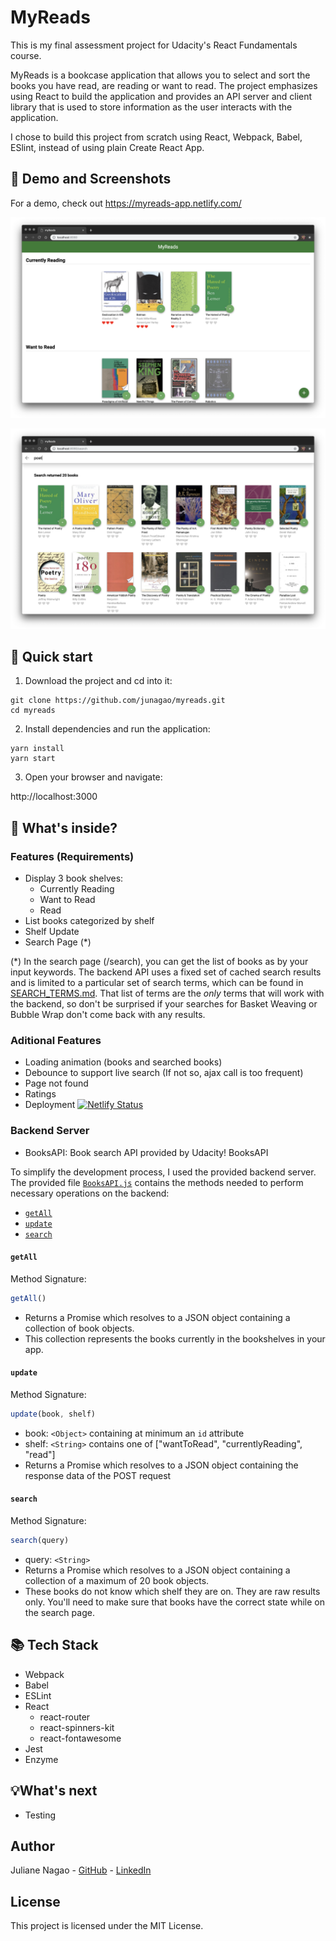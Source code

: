 # MyReads

This is my final assessment project for Udacity's React Fundamentals course.

MyReads is a bookcase application that allows you to select and sort the books you have read, are reading or want to read. The project emphasizes using React to build the application and provides an API server and client library that is used to store information as the user interacts with the application.

I chose to build this project from scratch using React, Webpack, Babel, ESlint, instead of using plain Create React App.

## 👀 Demo and Screenshots

For a demo, check out https://myreads-app.netlify.com/

![myreads-screenshot-1](./src/assets/images/myreads-screenshot-1.png)

![myreads-screenshot-2](./src/assets/images/myreads-screenshot-2.png)

## 🚀 Quick start

1. Download the project and cd into it:

```
git clone https://github.com/junagao/myreads.git
cd myreads
```

2. Install dependencies and run the application:

```
yarn install
yarn start
```

3. Open your browser and navigate:

  http://localhost:3000

## 🧐 What's inside?

### Features (Requirements)

* Display 3 book shelves:
  * Currently Reading
  * Want to Read
  * Read
* List books categorized by shelf
* Shelf Update
* Search Page (*)

(*) In the search page (/search), you can get the list of books as by your input keywords. The backend API uses a fixed set of cached search results and is limited to a particular set of search terms, which can be found in [SEARCH_TERMS.md](SEARCH_TERMS.md). That list of terms are the _only_ terms that will work with the backend, so don't be surprised if your searches for Basket Weaving or Bubble Wrap don't come back with any results.

### Aditional Features

* Loading animation (books and searched books)
* Debounce to support live search (If not so, ajax call is too frequent)
* Page not found
* Ratings
* Deployment [![Netlify Status](https://api.netlify.com/api/v1/badges/1667245f-ba97-42e5-b70a-9ecaed1995b5/deploy-status)](https://app.netlify.com/sites/myreads-app/deploys)

### Backend Server

* BooksAPI: Book search API provided by Udacity! BooksAPI

To simplify the development process, I used the provided backend server. The provided file [`BooksAPI.js`](./src/BooksAPI.js) contains the methods needed to perform necessary operations on the backend:

* [`getAll`](#getall)
* [`update`](#update)
* [`search`](#search)

#### `getAll`

Method Signature:

```js
getAll()
```

* Returns a Promise which resolves to a JSON object containing a collection of book objects.
* This collection represents the books currently in the bookshelves in your app.

#### `update`

Method Signature:

```js
update(book, shelf)
```

* book: `<Object>` containing at minimum an `id` attribute
* shelf: `<String>` contains one of ["wantToRead", "currentlyReading", "read"]  
* Returns a Promise which resolves to a JSON object containing the response data of the POST request

#### `search`

Method Signature:

```js
search(query)
```

* query: `<String>`
* Returns a Promise which resolves to a JSON object containing a collection of a maximum of 20 book objects.
* These books do not know which shelf they are on. They are raw results only. You'll need to make sure that books have the correct state while on the search page.

## 📚 Tech Stack

* Webpack
* Babel
* ESLint
* React
  * react-router
  * react-spinners-kit
  * react-fontawesome
* Jest
* Enzyme

## 💡What's next

* Testing

## Author

Juliane Nagao - [GitHub](https://github.com/junagao) - [LinkedIn](https://www.linkedin.com/in/junagao/)

## License

This project is licensed under the MIT License.